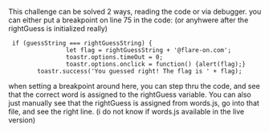 This challenge can be solved 2 ways, reading the code or via debugger.
you can either put a breakpoint on line 75 in the code: (or anyhwere after the rightGuess is initialized really)
```
 if (guessString === rightGuessString) {
                let flag = rightGuessString + '@flare-on.com';
                toastr.options.timeOut = 0;
                toastr.options.onclick = function() {alert(flag);}
        toastr.success('You guessed right! The flag is ' + flag);
```

when setting a breakpoint around here, you can step thru the code, and see that the correct word is assigned to the rightGuess variable.
You can also just manually see that the rightGuess is assigned from words.js, go into that file, and see the right line.
(i do not know if words.js available in the live version)
